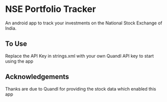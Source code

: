 # NSE Portfolio Tracker

An android app to track your investments on the National Stock Exchange of India.

## To Use
Replace the API Key in strings.xml with your own Quandl API key to start using the app

## Acknowledgements
Thanks are due to Quandl for providing the stock data which enabled this app
